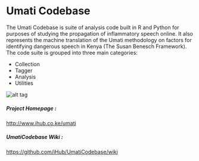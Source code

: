 # Umati Codebase

The Umati Codebase is suite of analysis code built in R and Python for purposes of studying the propagation of inflammatory speech online. It also represents the machine translation of the Umati methodology on factors for identifying dangerous speech in Kenya (The Susan Benesch Framework). The code suite is grouped into three main categories:

* Collection
* Tagger
* Analysis
* Utilities

![alt tag](http://d152j5tfobgaot.cloudfront.net/wp-content/uploads/2014/09/Umati_iHub_Online_hate_Speech_YourStory_Africa-600x300.jpg)

##### Project Homepage :
http://www.ihub.co.ke/umati

##### UmatiCodebase Wiki :
https://github.com/iHub/UmatiCodebase/wiki





